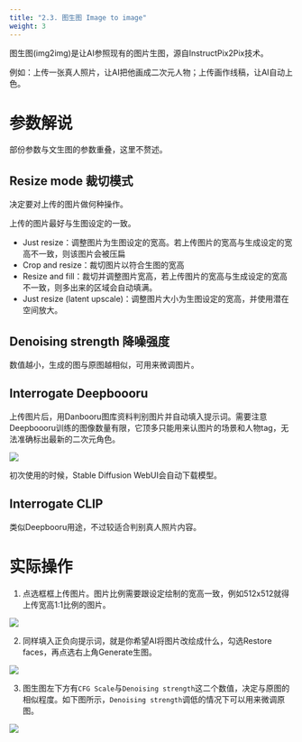 ```yaml
---
title: "2.3. 图生图 Image to image"
weight: 3
---
```



图生图(img2img)是让AI参照现有的图片生图，源自InstructPix2Pix技术。

例如：上传一张真人照片，让AI把他画成二次元人物；上传画作线稿，让AI自动上色。


# 参数解说

部份参数与文生图的参数重叠，这里不赘述。


## Resize mode 裁切模式

决定要对上传的图片做何种操作。

上传的图片最好与生图设定的一致。

- Just resize：调整图片为生图设定的宽高。若上传图片的宽高与生成设定的宽高不一致，则该图片会被压扁
- Crop and resize：裁切图片以符合生图的宽高
- Resize and fill：裁切并调整图片宽高，若上传图片的宽高与生成设定的宽高不一致，则多出来的区域会自动填满。
- Just resize (latent upscale)：调整图片大小为生图设定的宽高，并使用潜在空间放大。


## Denoising strength 降噪强度

数值越小，生成的图与原图越相似，可用来微调图片。

## Interrogate Deepboooru

上传图片后，用Danbooru图库资料判别图片并自动填入提示词。需要注意Deepboooru训练的图像数量有限，它顶多只能用来认图片的场景和人物tag，无法准确标出最新的二次元角色。

![](/posts/stable-diffusion-webui-manuals/images/LBQlhHn.webp)

初次使用的时候，Stable Diffusion WebUI会自动下载模型。

## Interrogate CLIP

类似Deepbooru用途，不过较适合判别真人照片内容。


# 实际操作

1. 点选框框上传图片。图片比例需要跟设定绘制的宽高一致，例如512x512就得上传宽高1:1比例的图片。

![](/posts/stable-diffusion-webui-manuals/images/67W6nEb.webp)

2. 同样填入正负向提示词，就是你希望AI将图片改绘成什么，勾选Restore faces，再点选右上角Generate生图。

![](/posts/stable-diffusion-webui-manuals/images/ao8XZVX.webp)

3. 图生图左下方有`CFG Scale`与`Denoising strength`这二个数值，决定与原图的相似程度。如下图所示，`Denoising strength`调低的情况下可以用来微调原图。

![](/posts/stable-diffusion-webui-manuals/images/kB9eYuv.webp)
